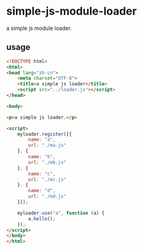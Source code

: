 # simple-js-module-loader

a simple js module loader.


## usage

```html
<!DOCTYPE html>
<html>
<head lang="zh-cn">
	<meta charset="UTF-8">
	<title>a simple js loader</title>
	<script src="../loader.js"></script>
</head>

<body>

<p>a simple js loader.</p>

<script>
	myloader.register([{
		name: "a",
		url: "./ma.js"
	}, {
		name: "b",
		url: "./mb.js"
	}, {
		name: "c",
		url: "./mc.js"
	}, {
		name: "d",
		url: "./md.js"
	}]);

	myloader.use("a", function (a) {
		a.hello();
	});
</script>
</body>
</html>
```
